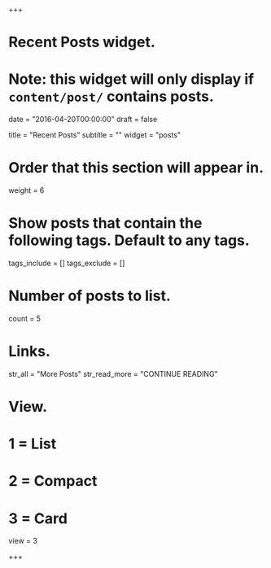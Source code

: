 +++
# Recent Posts widget.
# Note: this widget will only display if `content/post/` contains posts.

date = "2016-04-20T00:00:00"
draft = false

title = "Recent Posts"
subtitle = ""
widget = "posts"

# Order that this section will appear in.
weight = 6

# Show posts that contain the following tags. Default to any tags.
tags_include = []
tags_exclude = []

# Number of posts to list.
count = 5

# Links.
str_all = "More Posts"
str_read_more = "CONTINUE READING"

# View.
#   1 = List
#   2 = Compact
#   3 = Card
view = 3

+++

